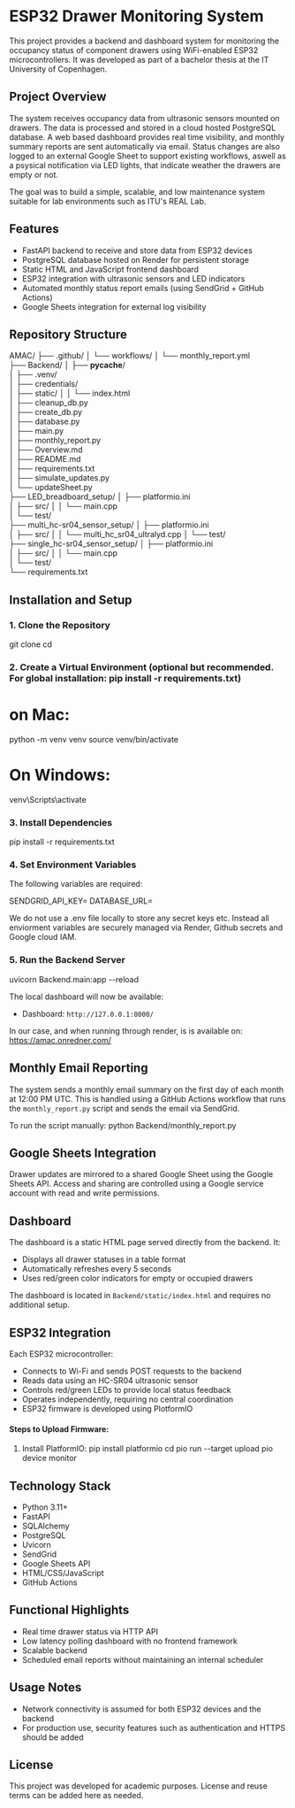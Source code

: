 <!-- This README file was developed to document the ESP32 Drawer Monitoring System. -->
<!-- We have used AI, specifically OpenAI's ChatGPT, to assist with refining the structure, -->
<!-- improving readability, including comments, and ensuring consistency in the documentation. -->
<!-- All content complies with ITU's instructions regarding Generative AI. -->

# ESP32 Drawer Monitoring System
This project provides a backend and dashboard system for monitoring the occupancy status of component drawers using WiFi-enabled ESP32 microcontrollers. It was developed as part of a bachelor thesis at the IT University of Copenhagen.

## Project Overview

The system receives occupancy data from ultrasonic sensors mounted on drawers. The data is processed and stored in a cloud hosted PostgreSQL database. A web based dashboard provides real time visibility, and monthly summary reports are sent automatically via email. Status changes are also logged to an external Google Sheet to support existing workflows, aswell as a psysical notification via LED lights, that indicate weather the drawers are empty or not.

The goal was to build a simple, scalable, and low maintenance system suitable for lab environments such as ITU's REAL Lab.

## Features

- FastAPI backend to receive and store data from ESP32 devices
- PostgreSQL database hosted on Render for persistent storage
- Static HTML and JavaScript frontend dashboard
- ESP32 integration with ultrasonic sensors and LED indicators
- Automated monthly status report emails (using SendGrid + GitHub Actions)
- Google Sheets integration for external log visibility

## Repository Structure

AMAC/
├── .github/
│   └── workflows/
│       └── monthly_report.yml       
├── Backend/
│   ├── __pycache__/                 
│   ├── .venv/                       
│   ├── credentials/                 
│   ├── static/
│   │   └── index.html               
│   ├── cleanup_db.py                
│   ├── create_db.py                 
│   ├── database.py                  
│   ├── main.py                      
│   ├── monthly_report.py            
│   ├── Overview.md                  
│   ├── README.md                    
│   ├── requirements.txt             
│   ├── simulate_updates.py          
│   └── updateSheet.py               
├── LED_breadboard_setup/
│   ├── platformio.ini               
│   ├── src/
│   │   └── main.cpp                 
│   └── test/                        
├── multi_hc-sr04_sensor_setup/
│   ├── platformio.ini               
│   ├── src/
│   │   └── multi_hc_sr04_ultralyd.cpp 
│   └── test/                        
├── single_hc-sr04_sensor_setup/
│   ├── platformio.ini               
│   ├── src/
│   │   └── main.cpp                 
│   └── test/                        
└── requirements.txt                 


## Installation and Setup

### 1. Clone the Repository

git clone <repo url>
cd <cd repo folder>


### 2. Create a Virtual Environment (optional but recommended. For global installation: pip install -r requirements.txt)

# on Mac: 
python -m venv venv
source venv/bin/activate 
# On Windows: 
venv\Scripts\activate

### 3. Install Dependencies
pip install -r requirements.txt


### 4. Set Environment Variables
The following variables are required:

SENDGRID_API_KEY=<api-key>
DATABASE_URL=<postgresql-database-url>


We do not use a .env file locally to store any secret keys etc. Instead all enviorment variables are securely managed via Render, Github secrets and Google cloud IAM. 

### 5. Run the Backend Server

uvicorn Backend.main:app --reload

The local dashboard will now be available:
- Dashboard: `http://127.0.0.1:8000/`

In our case, and when running through render, is is available on: https://amac.onredner.com/

## Monthly Email Reporting

The system sends a monthly email summary on the first day of each month at 12:00 PM UTC. This is handled using a GitHub Actions workflow that runs the `monthly_report.py` script and sends the email via SendGrid.

To run the script manually:
python Backend/monthly_report.py


## Google Sheets Integration

Drawer updates are mirrored to a shared Google Sheet using the Google Sheets API.
Access and sharing are controlled using a Google service account with read and write permissions.

## Dashboard

The dashboard is a static HTML page served directly from the backend. It:

- Displays all drawer statuses in a table format
- Automatically refreshes every 5 seconds
- Uses red/green color indicators for empty or occupied drawers

The dashboard is located in `Backend/static/index.html` and requires no additional setup.

## ESP32 Integration
Each ESP32 microcontroller:

- Connects to Wi-Fi and sends POST requests to the backend
- Reads data using an HC-SR04 ultrasonic sensor
- Controls red/green LEDs to provide local status feedback
- Operates independently, requiring no central coordination
- ESP32 firmware is developed using PlotformIO 

#### Steps to Upload Firmware:
1. Install PlatformIO:
   pip install platformio
   cd <desired project>
   pio run --target upload
   pio device monitor

## Technology Stack
- Python 3.11+
- FastAPI
- SQLAlchemy
- PostgreSQL
- Uvicorn
- SendGrid
- Google Sheets API
- HTML/CSS/JavaScript
- GitHub Actions

## Functional Highlights
- Real time drawer status via HTTP API
- Low latency polling dashboard with no frontend framework
- Scalable backend
- Scheduled email reports without maintaining an internal scheduler

## Usage Notes
- Network connectivity is assumed for both ESP32 devices and the backend
- For production use, security features such as authentication and HTTPS should be added

## License
This project was developed for academic purposes. License and reuse terms can be added here as needed.
